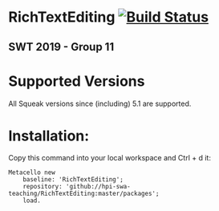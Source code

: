 # RichTextEditing [![Build Status](https://travis-ci.org/hpi-swa-teaching/RichTextEditing.svg?branch=master)](https://travis-ci.org/hpi-swa-teaching/RichTextEditing)
## SWT 2019 - Group 11
# Supported Versions
All Squeak versions since (including) 5.1 are supported.

# Installation:
Copy this command into your local workspace and Ctrl + d it:  
``` Smalltalk
Metacello new
	baseline: 'RichTextEditing';
	repository: 'github://hpi-swa-teaching/RichTextEditing:master/packages';
	load.
```
